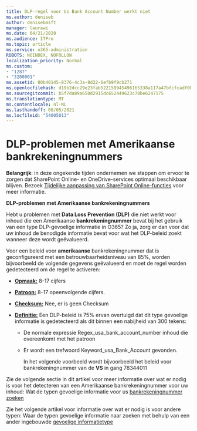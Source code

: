 ```yaml
---
title: DLP-regel voor Us Bank Account Number werkt niet
ms.author: deniseb
author: denisebmsft
manager: laurawi
ms.date: 04/21/2020
ms.audience: ITPro
ms.topic: article
ms.service: o365-administration
ROBOTS: NOINDEX, NOFOLLOW
localization_priority: Normal
ms.custom:
- "1287"
- "3200001"
ms.assetid: 80b40145-8376-4c3a-8d22-6efb9f9cb271
ms.openlocfilehash: d19b2dcc29e23fab522159945496165338a117a47bfcfcadf0b93e4e5f14464f
ms.sourcegitcommit: b5f7da89a650d2915dc652449623c78be6247175
ms.translationtype: MT
ms.contentlocale: nl-NL
ms.lasthandoff: 08/05/2021
ms.locfileid: "54005013"
---
```

# <a name="dlp-issues-with-us-bank-account-numbers"></a>DLP-problemen met Amerikaanse bankrekeningnummers

**Belangrijk**: in deze ongekende tijden ondernemen we stappen om ervoor te zorgen dat SharePoint Online- en OneDrive-services optimaal beschikbaar blijven. Bezoek [Tijdelijke aanpassing van SharePoint Online-functies](https://aka.ms/ODSPAdjustments) voor meer informatie.

**DLP-problemen met Amerikaanse bankrekeningnummers**

Hebt u problemen met **Data Loss Prevention (DLP)** die niet werkt voor inhoud die een Amerikaanse **bankrekeningnummer** bevat bij het gebruik van een type DLP-gevoelige informatie in O365? Zo ja, zorg er dan voor dat uw inhoud de benodigde informatie bevat voor wat het DLP-beleid zoekt wanneer deze wordt geëvalueerd.
  
Voor een beleid voor **amerikaanse** bankrekeningnummer dat is geconfigureerd met een betrouwbaarheidsniveau van 85%, worden bijvoorbeeld de volgende gegevens geëvalueerd en moet de regel worden gedetecteerd om de regel te activeren:
  
- **[Opmaak:](https://docs.microsoft.com/microsoft-365/compliance/sensitive-information-type-entity-definitions#format-77)** 8-17 cijfers

- **[Patroon:](https://docs.microsoft.com/microsoft-365/compliance/sensitive-information-type-entity-definitions#pattern-77)** 8-17 opeenvolgende cijfers.

- **[Checksum:](https://docs.microsoft.com/microsoft-365/compliance/sensitive-information-type-entity-definitions#checksum-76)** Nee, er is geen Checksum

- **[Definitie:](https://docs.microsoft.com/microsoft-365/compliance/sensitive-information-type-entity-definitions)** Een DLP-beleid is 75% ervan overtuigd dat dit type gevoelige informatie is gedetecteerd als dit binnen een nabijheid van 300 tekens:

  - De normale expressie Regex_usa_bank_account_number inhoud die overeenkomt met het patroon

  - Er wordt een trefwoord Keyword_usa_Bank_Account gevonden.

    In het volgende voorbeeld wordt bijvoorbeeld het beleid voor bankrekeningnummer van de **VS** in gang 78344011

Zie de volgende sectie in  dit artikel voor meer informatie over wat er nodig is voor het detecteren van een Amerikaanse bankrekeningnummer voor uw inhoud: Wat de typen gevoelige informatie voor us [bankrekeningnummer zoeken](https://docs.microsoft.com/microsoft-365/compliance/sensitive-information-type-entity-definitions#us-bank-account-number)
  
Zie het volgende artikel voor informatie over wat er nodig is voor andere typen: Waar de typen gevoelige informatie naar zoeken met behulp van een ander ingebouwde [gevoelige informatietype](https://docs.microsoft.com/microsoft-365/compliance/sensitive-information-type-entity-definitions)
  